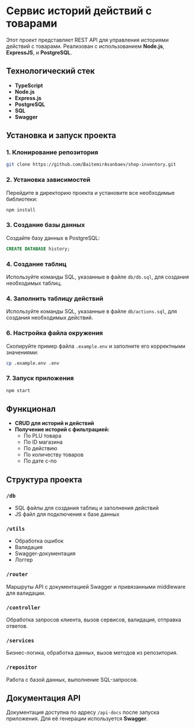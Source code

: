 
# Сервис историй действий с товарами

Этот проект представляет REST API для управления историями действий с товарами. Реализован с использованием **Node.js**, **ExpressJS**, и **PostgreSQL**.



## Технологический стек
- **TypeScript**
- **Node.js**
- **Express.js**
- **PostgreSQL**
- **SQL**
- **Swagger**



## Установка и запуск проекта

### 1. Клонирование репозитория
```bash
git clone https://github.com/BaitemirAsanbaev/shop-inventory.git
```

### 2. Установка зависимостей
Перейдите в директорию проекта и установите все необходимые библиотеки:
```bash
npm install
```

### 3. Создание базы данных
Создайте базу данных в PostgreSQL:
```sql
CREATE DATABASE history;
```

### 4. Создание таблиц
Используйте команды SQL, указанные в файле `db/db.sql`, для создания необходимых таблиц.

### 4. Заполнить таблицу действий
Используйте команды SQL, указанные в файле `db/actions.sql`, для создания необходимых действий.

### 6. Настройка файла окружения
Скопируйте пример файла `.example.env` и заполните его корректными значениями:
```bash
cp .example.env .env
```

### 7. Запуск приложения
```bash
npm start
```



## Функционал

- **CRUD для историй и действий**
- **Получение историй с фильтрацией:**
  - По PLU товара
  - По ID магазина
  - По действию
  - По количеству товаров
  - По дате с-по


## Структура проекта

### `/db`
- SQL файлы для создания таблиц и заполнения действий
- JS файл для подключения к базе данных

### `/utils`
- Обработка ошибок
- Валидация
- Swagger-документация
- Логгер

### `/router`
  Маршруты API с документацией Swagger и привязанными middleware для валидации.
### `/controller`
  Обработка запросов клиента, вызов сервисов, валидация, отправка ответов.
### `/services`
  Бизнес-логика, обработка данных, вызов методов из репозитория.
### `/repositor` 
  Работа с базой данных, выполнение SQL-запросов.




## Документация API
Документация доступна по адресу `/api-docs` после запуска приложения. Для её генерации используется **Swagger**.

